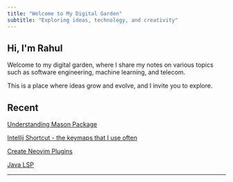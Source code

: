 ```yaml
---
title: "Welcome to My Digital Garden"
subtitle: "Exploring ideas, technology, and creativity"
---
```


## Hi, I'm Rahul
Welcome to my digital garden, where I share my notes on various topics such as software engineering, machine learning, and telecom.

This is a place where ideas grow and evolve, and I invite you to explore.

## Recent
[Understanding Mason Package](neovim/Understanding_mason)

[Intellij Shortcut - the keymaps that I use often](IntelliJ_Shortcuts)

[Create Neovim Plugins](neovim/Create_Neovim_Plugins)

[Java LSP](neovim/Java_LSP)

---